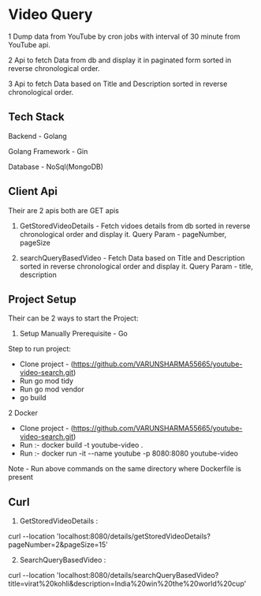 
# Video Query

1 Dump data from YouTube by cron jobs with interval of 30 minute from YouTube api.

2 Api to fetch Data from db and display it in paginated form sorted in reverse chronological order.

3 Api to fetch Data based on Title and Description sorted in reverse chronological order.


## Tech Stack

Backend - Golang

Golang Framework - Gin

Database - NoSql(MongoDB)


## Client Api
Their are 2 apis both are GET apis
1. GetStoredVideoDetails - Fetch vidoes details from db sorted in reverse chronological order and display it.
Query Param - pageNumber, pageSize

2. searchQueryBasedVideo - Fetch Data based on Title and Description sorted in reverse chronological order and display it.
Query Param - title, description


## Project Setup
Their can be 2 ways to start the Project:

1. Setup Manually
Prerequisite - Go

Step to run project:
- Clone project - (https://github.com/VARUNSHARMA55665/youtube-video-search.git)
- Run go mod tidy
- Run go mod vendor
- go build

2 Docker
- Clone project - (https://github.com/VARUNSHARMA55665/youtube-video-search.git)
- Run :- docker build -t youtube-video .
- Run :- docker run -it --name youtube -p 8080:8080 youtube-video

Note - Run above commands on the same directory where Dockerfile is present


## Curl
1. GetStoredVideoDetails :

curl --location 'localhost:8080/details/getStoredVideoDetails?pageNumber=2&pageSize=15'

2. SearchQueryBasedVideo :

curl --location 'localhost:8080/details/searchQueryBasedVideo?title=virat%20kohli&description=India%20win%20the%20world%20cup'
